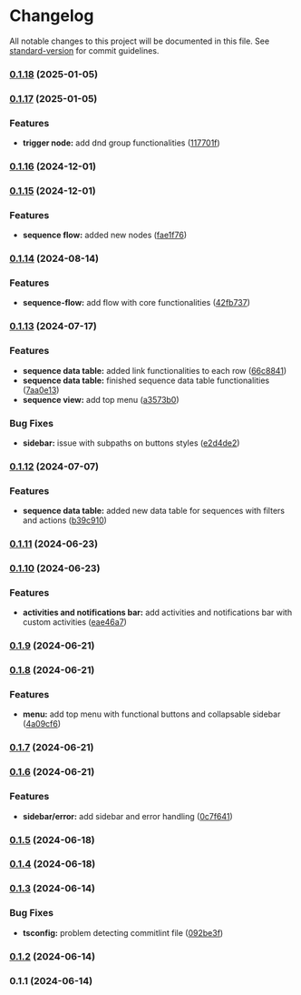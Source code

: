 # Changelog

All notable changes to this project will be documented in this file. See [standard-version](https://github.com/conventional-changelog/standard-version) for commit guidelines.

### [0.1.18](https://github.com/PabloHelmbrecht/leadgrowth-app/compare/v0.1.17...v0.1.18) (2025-01-05)

### [0.1.17](https://github.com/PabloHelmbrecht/leadgrowth-app/compare/v0.1.16...v0.1.17) (2025-01-05)


### Features

* **trigger node:** add dnd group functionalities ([117701f](https://github.com/PabloHelmbrecht/leadgrowth-app/commit/117701fc88865891a36ae713d15f429b16853260))

### [0.1.16](https://github.com/PabloHelmbrecht/leadgrowth-app/compare/v0.1.15...v0.1.16) (2024-12-01)

### [0.1.15](https://github.com/PabloHelmbrecht/leadgrowth-app/compare/v0.1.14...v0.1.15) (2024-12-01)


### Features

* **sequence flow:** added new nodes ([fae1f76](https://github.com/PabloHelmbrecht/leadgrowth-app/commit/fae1f76b9aea1e79e6d4bfe88d9fecf4458ff916))

### [0.1.14](https://github.com/PabloHelmbrecht/leadgrowth-app/compare/v0.1.13...v0.1.14) (2024-08-14)


### Features

* **sequence-flow:** add flow with core functionalities ([42fb737](https://github.com/PabloHelmbrecht/leadgrowth-app/commit/42fb73728c16d8a4b9a43cb187253898d72bc769))

### [0.1.13](https://github.com/PabloHelmbrecht/leadgrowth-app/compare/v0.1.12...v0.1.13) (2024-07-17)


### Features

* **sequence data table:** added link functionalities to each row ([66c8841](https://github.com/PabloHelmbrecht/leadgrowth-app/commit/66c884137cbea149b4658aafb68ecdeb2f2f3963))
* **sequence data table:** finished sequence data table functionalities ([7aa0e13](https://github.com/PabloHelmbrecht/leadgrowth-app/commit/7aa0e13eddf75eb8e0edf4a04e84f10d8b1255a0))
* **sequence view:** add top menu ([a3573b0](https://github.com/PabloHelmbrecht/leadgrowth-app/commit/a3573b0f77cb95856d0bcafe87bb538375b8b60c))


### Bug Fixes

* **sidebar:** issue with subpaths on buttons styles ([e2d4de2](https://github.com/PabloHelmbrecht/leadgrowth-app/commit/e2d4de282ffb2f0d7d9af30073e9b0c5a627eef4))

### [0.1.12](https://github.com/PabloHelmbrecht/leadgrowth-app/compare/v0.1.11...v0.1.12) (2024-07-07)


### Features

* **sequence data table:** added new data table for sequences with filters and actions ([b39c910](https://github.com/PabloHelmbrecht/leadgrowth-app/commit/b39c910256d1275a905a7ec2a6d7b38d4abc85bc))

### [0.1.11](https://github.com/PabloHelmbrecht/leadgrowth-app/compare/v0.1.10...v0.1.11) (2024-06-23)

### [0.1.10](https://github.com/PabloHelmbrecht/leadgrowth-app/compare/v0.1.9...v0.1.10) (2024-06-23)


### Features

* **activities and notifications bar:** add activities and notifications bar with custom activities ([eae46a7](https://github.com/PabloHelmbrecht/leadgrowth-app/commit/eae46a7b1e07791c89493157de687ed7f4de582a))

### [0.1.9](https://github.com/PabloHelmbrecht/leadgrowth-app/compare/v0.1.8...v0.1.9) (2024-06-21)

### [0.1.8](https://github.com/PabloHelmbrecht/leadgrowth-app/compare/v0.1.7...v0.1.8) (2024-06-21)


### Features

* **menu:** add top menu with functional buttons and collapsable sidebar ([4a09cf6](https://github.com/PabloHelmbrecht/leadgrowth-app/commit/4a09cf627e0c3c3ccbe52a297e2d0cf94c579ac7))

### [0.1.7](https://github.com/PabloHelmbrecht/leadgrowth-app/compare/v0.1.6...v0.1.7) (2024-06-21)

### [0.1.6](https://github.com/PabloHelmbrecht/leadgrowth-app/compare/v0.1.5...v0.1.6) (2024-06-21)


### Features

* **sidebar/error:** add sidebar and error handling ([0c7f641](https://github.com/PabloHelmbrecht/leadgrowth-app/commit/0c7f641dabec77bd059810fccb184788755afc4d))

### [0.1.5](https://github.com/PabloHelmbrecht/leadgrowth-app/compare/v0.1.4...v0.1.5) (2024-06-18)

### [0.1.4](https://github.com/PabloHelmbrecht/leadgrowth-app/compare/v0.1.3...v0.1.4) (2024-06-18)

### [0.1.3](https://github.com/PabloHelmbrecht/leadgrowth-app/compare/v0.1.2...v0.1.3) (2024-06-14)


### Bug Fixes

* **tsconfig:** problem detecting commitlint file ([092be3f](https://github.com/PabloHelmbrecht/leadgrowth-app/commit/092be3fd1ebc59d873e4fe507311a278e6cd1311))

### [0.1.2](https://github.com/PabloHelmbrecht/leadgrowth-app/compare/v0.1.1...v0.1.2) (2024-06-14)

### 0.1.1 (2024-06-14)

